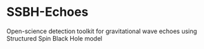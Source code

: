# SSBH-Echoes
Open-science detection toolkit for gravitational wave echoes using Structured Spin Black Hole model
